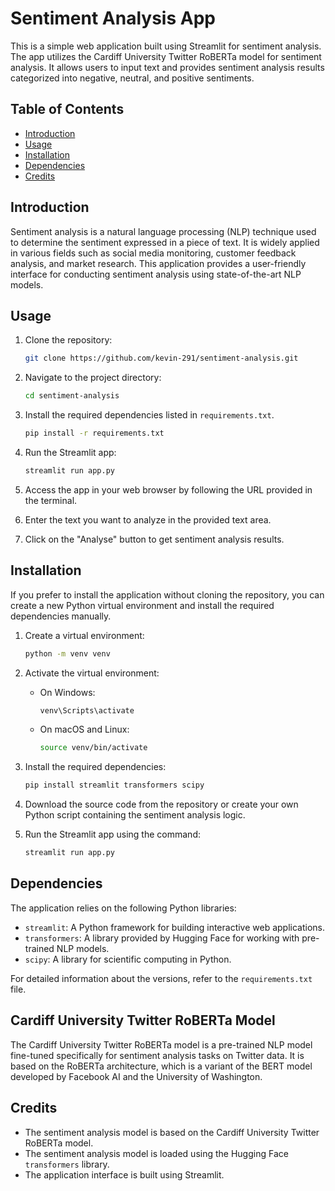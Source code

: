 # Sentiment Analysis App

This is a simple web application built using Streamlit for sentiment analysis. The app utilizes the Cardiff University Twitter RoBERTa model for sentiment analysis. It allows users to input text and provides sentiment analysis results categorized into negative, neutral, and positive sentiments.

## Table of Contents

- [Introduction](#introduction)
- [Usage](#usage)
- [Installation](#installation)
- [Dependencies](#dependencies)
- [Credits](#credits)

## Introduction

Sentiment analysis is a natural language processing (NLP) technique used to determine the sentiment expressed in a piece of text. It is widely applied in various fields such as social media monitoring, customer feedback analysis, and market research. This application provides a user-friendly interface for conducting sentiment analysis using state-of-the-art NLP models.

## Usage

1. Clone the repository:

    ```bash
    git clone https://github.com/kevin-291/sentiment-analysis.git
    ```

2. Navigate to the project directory:

    ```bash
    cd sentiment-analysis
    ```

3. Install the required dependencies listed in `requirements.txt`.

    ```bash
    pip install -r requirements.txt
    ```

4. Run the Streamlit app:

    ```bash
    streamlit run app.py
    ```

5. Access the app in your web browser by following the URL provided in the terminal.

6. Enter the text you want to analyze in the provided text area.

7. Click on the "Analyse" button to get sentiment analysis results.

## Installation

If you prefer to install the application without cloning the repository, you can create a new Python virtual environment and install the required dependencies manually.

1. Create a virtual environment:

    ```bash
    python -m venv venv
    ```

2. Activate the virtual environment:

    - On Windows:

        ```bash
        venv\Scripts\activate
        ```

    - On macOS and Linux:

        ```bash
        source venv/bin/activate
        ```

3. Install the required dependencies:

    ```bash
    pip install streamlit transformers scipy
    ```

4. Download the source code from the repository or create your own Python script containing the sentiment analysis logic.

5. Run the Streamlit app using the command:

    ```bash
    streamlit run app.py
    ```

## Dependencies

The application relies on the following Python libraries:

- `streamlit`: A Python framework for building interactive web applications.
- `transformers`: A library provided by Hugging Face for working with pre-trained NLP models.
- `scipy`: A library for scientific computing in Python.

For detailed information about the versions, refer to the `requirements.txt` file.

## Cardiff University Twitter RoBERTa Model

The Cardiff University Twitter RoBERTa model is a pre-trained NLP model fine-tuned specifically for sentiment analysis tasks on Twitter data. It is based on the RoBERTa architecture, which is a variant of the BERT model developed by Facebook AI and the University of Washington.

## Credits

- The sentiment analysis model is based on the Cardiff University Twitter RoBERTa model.
- The sentiment analysis model is loaded using the Hugging Face `transformers` library.
- The application interface is built using Streamlit.

